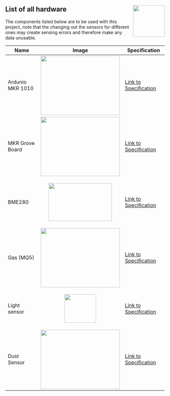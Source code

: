 ## List of all hardware <img align="right" width="100" height="100" src="https://github.com/CompEng0001/IoT-and-Our-Schools-Environments-for-Education/blob/master/Media/Logos/LogoBlue.png">

The components listed below are to be used with this project, note that the changing out the sensors for different ones may create sensing errors and therefore make any data unusable. 

Name             | Image          | Specification |
------------     | -------------   | ------------ |
Ardunio MKR 1010 | <img src="https://raw.githubusercontent.com/CompEng0001/IoT-and-Our-Schools-Environments-for-Education/master/Media/Components/Arduniomkr1010.jpg" width="250" height="187"> |[Link to Specification](https://store.arduino.cc/mkr-wifi-1010) 
MKR Grove Board  |  <img src="https://raw.githubusercontent.com/CompEng0001/IoT-and-Our-Schools-Environments-for-Education/master/Media/Components/ConnectorGroveBoard.jpg" width="250" height="187"> |[Link to Specification](https://store.arduino.cc/arduino-mkr-connector-carrier) 
BME280           | <p align="center"><img src="https://raw.githubusercontent.com/CompEng0001/IoT-and-Our-Schools-Environments-for-Education/master/Media/Components/BME280Sensor.jpg" width="200" height="120"></p>|[Link to Specification](http://wiki.seeedstudio.com/Grove-Barometer_Sensor-BME280/) 
Gas (MQ5)        | <img src="https://raw.githubusercontent.com/CompEng0001/IoT-and-Our-Schools-Environments-for-Education/master/Media/Components/MQ5GasSensor.jpg" width="250" height="187">|[Link to Specification](http://wiki.seeedstudio.com/Grove-Gas_Sensor-MQ5/) 
Light sensor     | <p align="center"> <img src="https://raw.githubusercontent.com/CompEng0001/IoT-and-Our-Schools-Environments-for-Education/master/Media/Components/LightsSensor.jpg" width="100" height="90"></p>|[Link to Specification](http://wiki.seeedstudio.com/Grove-Light_Sensor/) 
Dust Sensor      | <img src="https://raw.githubusercontent.com/CompEng0001/IoT-and-Our-Schools-Environments-for-Education-/master/Media/Components/DustsSensor.jpg" width="250" height="187">|[Link to Specification](http://wiki.seeedstudio.com/Grove-Dust_Sensor/) 
